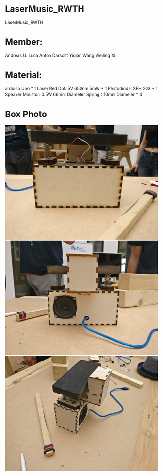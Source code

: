 # LaserMusic_RWTH
LaserMusic_RWTH

# Member: 
Andreas U.
Luca
Anton Darscht
Yiqian Wang
Weiling Xi

# Material:
arduino Uno * 1
Laser Red Dot: 5V 650nm 5mW * 1
Photodiode: SFH 203 * 1
Speaker Miniatur: 0.5W 66mm Diameter
Spring：10mm Diameter * 4


# Box Photo
![front](https://raw.githubusercontent.com/notagenius/LaserMusic_RWTH/master/pics/front.jpeg)
![front](https://raw.githubusercontent.com/notagenius/LaserMusic_RWTH/master/pics/back.jpeg)
![front](https://raw.githubusercontent.com/notagenius/LaserMusic_RWTH/master/pics/side.jpeg)
